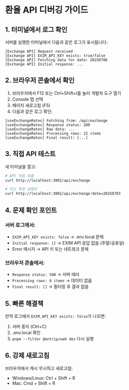 # 환율 API 디버깅 가이드

## 1. 터미널에서 로그 확인

서버를 실행한 터미널에서 다음과 같은 로그가 표시됩니다:
```
[Exchange API] Request received
[Exchange API] EXIM_API_KEY exists: true/false
[Exchange API] Fetching data for date: 20250706
[Exchange API] Initial response: ...
```

## 2. 브라우저 콘솔에서 확인

1. 브라우저에서 F12 또는 Ctrl+Shift+I를 눌러 개발자 도구 열기
2. Console 탭 선택
3. 페이지 새로고침 (F5)
4. 다음과 같은 로그 확인:
```
[useExchangeRates] Fetching from: /api/exchange
[useExchangeRates] Response status: 200
[useExchangeRates] Raw data: ...
[useExchangeRates] Processing rows: 22 items
[useExchangeRates] Final result: [...]
```

## 3. 직접 API 테스트

새 터미널을 열고:
```bash
# API 직접 호출
curl http://localhost:3002/api/exchange

# 또는 특정 날짜로
curl http://localhost:3002/api/exchange?date=20250703
```

## 4. 문제 확인 포인트

### 서버 로그에서:
- `EXIM_API_KEY exists: false` → .env.local 문제
- `Initial response: []` → EXIM API 응답 없음 (주말/공휴일)
- Error 메시지 → API 키 또는 네트워크 문제

### 브라우저 콘솔에서:
- `Response status: 500` → 서버 에러
- `Processing rows: 0 items` → 데이터 없음
- `Final result: []` → 필터링 후 결과 없음

## 5. 빠른 해결책

만약 로그에서 `EXIM_API_KEY exists: false`가 나오면:
1. 서버 중지 (Ctrl+C)
2. .env.local 확인
3. `pnpm --filter @entrip/web dev` 다시 실행

## 6. 강제 새로고침

브라우저에서 캐시 무시하고 새로고침:
- Windows/Linux: Ctrl + Shift + R
- Mac: Cmd + Shift + R